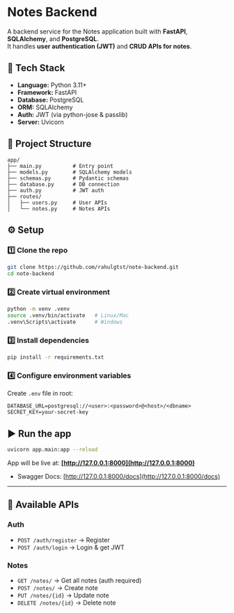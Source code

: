 # Notes Backend
A backend service for the Notes application built with **FastAPI**, **SQLAlchemy**, and **PostgreSQL**.  
It handles **user authentication (JWT)** and **CRUD APIs for notes**.


## 🚀 Tech Stack
- **Language:** Python 3.11+
- **Framework:** FastAPI
- **Database:** PostgreSQL
- **ORM:** SQLAlchemy
- **Auth:** JWT (via python-jose & passlib)
- **Server:** Uvicorn


## 📂 Project Structure
```
app/
├── main.py          # Entry point
├── models.py        # SQLAlchemy models
├── schemas.py       # Pydantic schemas
├── database.py      # DB connection
├── auth.py          # JWT auth
├── routes/
│   ├── users.py     # User APIs
│   └── notes.py     # Notes APIs

````


## ⚙️ Setup

### 1️⃣ Clone the repo
```bash
git clone https://github.com/rahulgtst/note-backend.git
cd note-backend
````

### 2️⃣ Create virtual environment

```bash
python -m venv .venv
source .venv/bin/activate   # Linux/Mac
.venv\Scripts\activate      # Windows
```

### 3️⃣ Install dependencies

```bash
pip install -r requirements.txt
```

### 4️⃣ Configure environment variables

Create `.env` file in root:

```env
DATABASE_URL=postgresql://<user>:<password>@<host>/<dbname>
SECRET_KEY=your-secret-key

```

## ▶️ Run the app

```bash
uvicorn app.main:app --reload
```

App will be live at: **[http://127.0.0.1:8000](http://127.0.0.1:8000)**

* Swagger Docs: [http://127.0.0.1:8000/docs](http://127.0.0.1:8000/docs)

---

## 📌 Available APIs

### Auth

* `POST /auth/register` → Register
* `POST /auth/login` → Login & get JWT

### Notes

* `GET /notes/` → Get all notes (auth required)
* `POST /notes/` → Create note
* `PUT /notes/{id}` → Update note
* `DELETE /notes/{id}` → Delete note
